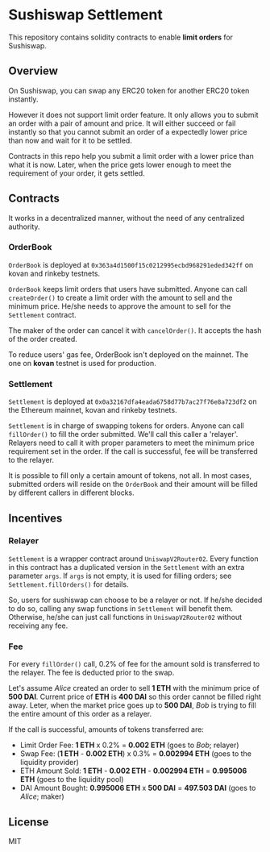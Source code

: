 # Sushiswap Settlement

This repository contains solidity contracts to enable **limit orders** for Sushiswap.

## Overview

On Sushiswap, you can swap any ERC20 token for another ERC20 token instantly.

However it does not support limit order feature. It only allows you to submit an order with a pair of amount and price. It will either succeed or fail instantly so that you cannot submit an order of a expectedly lower price than now and wait for it to be settled.

Contracts in this repo help you submit a limit order with a lower price than what it is now. Later, when the price gets lower enough to meet the requirement of your order, it gets settled.


## Contracts
It works in a decentralized manner, without the need of any centralized authority.

### OrderBook
`OrderBook` is deployed at `0x363a4d1500f15c0212995ecbd968291eded342ff` on kovan and rinkeby testnets.

`OrderBook` keeps limit orders that users have submitted. Anyone can call `createOrder()` to create a limit order with the amount to sell and the minimum price. He/she needs to approve the amount to sell for the `Settlement` contract.

The maker of the order can cancel it with `cancelOrder()`. It accepts the hash of the order created.

To reduce users' gas fee, OrderBook isn't deployed on the mainnet. The one on **kovan** testnet is used for production.

### Settlement
`Settlement` is deployed at `0x0a32167dfa4eada6758d77b7ac27f76e8a723df2` on the Ethereum mainnet, kovan and rinkeby testnets.

`Settlement` is in charge of swapping tokens for orders. Anyone can call `fillOrder()` to fill the order submitted. We'll call this caller a 'relayer'. Relayers need to call it with proper parameters to meet the minimum price requirement set in the order. If the call is successful, fee will be transferred to the relayer.

It is possible to fill only a certain amount of tokens, not all. In most cases, submitted orders will reside on the `OrderBook` and their amount will be filled by different callers in different blocks.

## Incentives
### Relayer
`Settlement` is a wrapper contract around `UniswapV2Router02`. Every function in this contract has a duplicated version in the `Settlement` with an extra parameter `args`. If `args` is not empty, it is used for filling orders; see `Settlement.fillOrders()` for details.

So, users for sushiswap can choose to be a relayer or not. If he/she decided to do so, calling any swap functions in `Settlement` will benefit them. Otherwise, he/she can just call functions in `UniswapV2Router02` without receiving any fee.
 
### Fee
For every `fillOrder()` call, 0.2% of fee for the amount sold is transferred to the relayer. The fee is deducted prior to the swap.

Let's assume *Alice* created an order to sell **1 ETH** with the minimum price of **500 DAI**. Current price of **ETH** is **400 DAI** so this order cannot be filled right away. Leter, when the market price goes up to **500 DAI**, *Bob* is trying to fill the entire amount of this order as a relayer.

If the call is successful, amounts of tokens transferred are:
* Limit Order Fee: **1 ETH** x 0.2% = **0.002 ETH** (goes to *Bob*; relayer)
* Swap Fee: (**1 ETH** - **0.002 ETH**) x 0.3% = **0.002994 ETH** (goes to the liquidity provider)
* ETH Amount Sold: **1 ETH** - **0.002 ETH** - **0.002994 ETH** = **0.995006 ETH** (goes to the liquidity pool)
* DAI Amount Bought: **0.995006 ETH** x **500 DAI** = **497.503 DAI** (goes to *Alice*; maker)

## License
MIT
